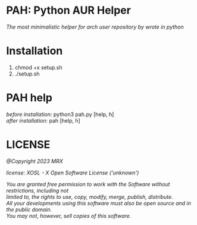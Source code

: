 # PAH: Python AUR Helper
*The most minimalistic helper for arch user repository by wrote in python*


Installation
=============
1. chmod +x setup.sh
2. ./setup.sh


PAH help
============
*before installation:* python3 pah.py [help, h]  
*after installation:* pah [help, h]


LICENSE
============
*@Copyright 2023 MRX*  
  
*license: XOSL - X Open Software License ('unknown')*  
  
*You are granted free permission to work with the Software without restrictions, including not*  
*limited to, the rights to use, copy, modify, merge, publish, distribute.*  
*All your developments using this software must also be open source and in the public domain.*  
*You may not, however, sell copies of this software.*
  



